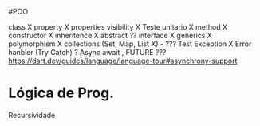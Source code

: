 #POO

class X
property X
properties visibility X
Teste unitario X
method X
constructor X
inheritence X
abstract ??
interface X
generics X
polymorphism X
collections (Set, Map, List X) - ???
Test Exception X
Error hanbler (Try Catch) ?
Async await , FUTURE ???
https://dart.dev/guides/language/language-tour#asynchrony-support

# Lógica de Prog.

Recursividade
